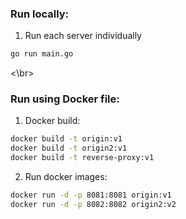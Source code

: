 ### Run locally:
1. Run each server individually
```bash
go run main.go
```
<\br>
### Run using Docker file:
1. Docker build:
```bash
docker build -t origin:v1
docker build -t origin2:v1
docker build -t reverse-proxy:v1
```
2. Run docker images:
```bash
docker run -d -p 8081:8081 origin:v1
docker run -d -p 8082:8082 origin2:v2
```